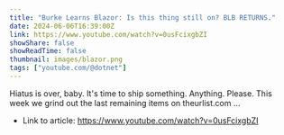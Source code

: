 ```yaml
---
title: "Burke Learns Blazor: Is this thing still on? BLB RETURNS."
date: 2024-06-06T16:39:00Z
link: https://www.youtube.com/watch?v=0usFcixgbZI
showShare: false
showReadTime: false
thumbnail: images/blazor.png
tags: ["youtube.com/@dotnet"]
---
```

Hiatus is over, baby. It's time to ship something. Anything. Please. This week we grind out the last remaining items on theurlist.com ...

- Link to article: https://www.youtube.com/watch?v=0usFcixgbZI